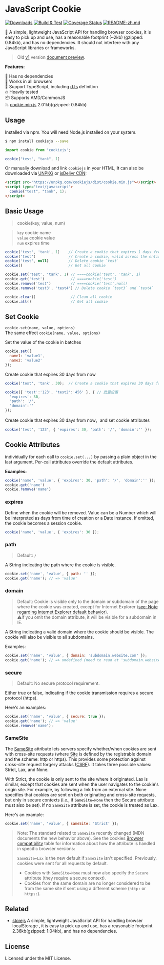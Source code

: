JavaScript Cookie
===

[![Downloads](https://img.shields.io/npm/dm/cookiejs.svg?style=flat)](https://www.npmjs.com/package/cookiejs)
[![Build & Test](https://github.com/jaywcjlove/cookie.js/actions/workflows/ci.yml/badge.svg)](https://github.com/jaywcjlove/cookie.js/actions/workflows/ci.yml)
[![Coverage Status](https://jaywcjlove.github.io/cookie.js/badges.svg)](https://jaywcjlove.github.io/cookie.js/lcov-report/)
[![README-zh.md](https://jaywcjlove.github.io/sb/lang/chinese.svg)](./README-zh.md)

:cookie: A simple, lightweight JavaScript API for handling browser cookies, it is easy to pick up and use, has a reasonable footprint (~2kb) (gzipped: 0.84kb), and has no dependencies. It should not interfere with any JavaScript libraries or frameworks.

> Old [v1](https://raw.githack.com/jaywcjlove/cookie.js/v1-doc/index.html) version [document preview](https://raw.githack.com/jaywcjlove/cookie.js/v1-doc/index.html).

**Features:**

🚀 Has no dependencies  
🌱 Works in all browsers  
🍁 Support TypeScript, including [d.ts](https://github.com/jaywcjlove/store.js/tree/master/types/index.d.ts) definition  
🔥 Heavily tested  
📦 Supports AMD/CommonJS  
💥 [cookie.min.js](https://github.com/jaywcjlove/cookie.js/tree/master/dist/cookie.min.js) 2.01kb(gzipped: 0.84kb)  

## Usage

Installed via npm. You will need Node.js installed on your system.

```bash
$ npm install cookiejs --save
```

```js
import cookie from 'cookiejs';

cookie("test", "tank", 1)
```

Or manually download and link `cookiejs` in your HTML, It can also be downloaded via [UNPKG](https://unpkg.com/cookiejs/dist/) or [jsDelivr CDN](https://www.jsdelivr.com/package/npm/cookiejs):

```html
<script src="https://unpkg.com/cookiejs/dist/cookie.min.js"></script>
<script type="text/javascript">
  cookie("test", "tank", 1);
</script>
```

## Basic Usage

> cookie(key, value, num)

> `key` cookie name  
> `value` cookie value  
> `num` expires time  

```js
cookie('test', 'tank', 1)    // Create a cookie that expires 1 days from now
cookie('test')               // Create a cookie, valid across the entire site
cookie('test', null)         // Delete cookie `test`
cookie()                     // Get all cookie

cookie.set('test', 'tank', 1) // ====cookie('test', 'tank', 1)
cookie.get('test')            // ====cookie('test')
cookie.remove('test')         // ====cookie('test',null)
cookie.remove('test3', 'test4') // Delete cookie `test3` and `test4`

cookie.clear()                // Clean all cookie
cookie.all()                  // Get all cookie
```

## Set Cookie

`cookie.set(name, value, options)`  
The same effect `cookie(name, value, options)`

Set the value of the cookie in batches

```js
cookie.set({
  name1: 'value1',
  name2: 'value2'
});
```

Create cookie that expires 30 days from now

```js
cookie('test', 'tank', 30);  // Create a cookie that expires 30 days from now

cookie({ 'test':'123', 'test2':'456' }, { // 批量设置
  'expires': 30,
  'path': '/',
  'domain':''
});
```

Create cookie that expires 30 days from now，and set cookie attributes

```js
cookie('test', '123', { 'expires': 30, 'path': '/', 'domain':'' });
```

## Cookie Attributes

individually for each call to `cookie.set(...)` by passing a plain object in the last argument. Per-call attributes override the default attributes.

**Examples:**

```js
cookie('name', 'value', { 'expires': 30, 'path': '/', 'domain':'' });
cookie.get('name')
cookie.remove('name')
```

### expires

Define when the cookie will be removed. Value can be a Number which will be interpreted as days from time of creation or a Date instance. If omitted, the cookie becomes a session cookie.

```js
cookie('name', 'value', { 'expires': 30 });
```

### path

> Default: `/`  

A String indicating the path where the cookie is visible.

```js
cookie.set('name', 'value', { path: '' });
cookie.get('name'); // => 'value'
```

### domain

> Default: Cookie is visible only to the domain or subdomain of the page where the cookie was created, except for Internet Explorer ([see: Note regarding Internet Explorer default behavior](https://blogs.msdn.microsoft.com/ieinternals/2009/08/20/internet-explorer-cookie-internals-faq/)).  
> ⚠️If you omit the domain attribute, it will be visible for a subdomain in IE.

A String indicating a valid domain where the cookie should be visible. The cookie will also be visible to all subdomains.

Examples:

```js
cookie.set('name', 'value', { domain: 'subdomain.website.com' });
cookie.get('name'); // => undefined (need to read at 'subdomain.website.com')
```

### secure

> Default: No secure protocol requirement.

Either true or false, indicating if the cookie transmission requires a secure protocol (https).

Here's an examples:

```js
cookie.set('name', 'value', { secure: true });
cookie.get('name'); // => 'value'
cookie.remove('name');
```

### SameSite

The [SameSite](https://developer.mozilla.org/en-US/docs/Web/HTTP/Headers/Set-Cookie/SameSite) attribute lets servers specify whether/when cookies are sent with cross-site requests (where [Site](https://developer.mozilla.org/en-US/docs/Glossary/Site) is defined by the registrable domain and the scheme: http or https). This provides some protection against cross-site request forgery attacks ([CSRF](https://developer.mozilla.org/en-US/docs/Glossary/CSRF)). It takes three possible values: Strict, Lax, and None.

With Strict, the cookie is only sent to the site where it originated. Lax is similar, except that cookies are sent when the user navigates to the cookie's origin site. For example, by following a link from an external site. None specifies that cookies are sent on both originating and cross-site requests, but only in secure contexts (i.e., if `SameSite=None` then the Secure attribute must also be set). If no `SameSite` attribute is set, the cookie is treated as Lax.

Here's an example:

```js
cookie.set('name', 'value', { sameSite: 'Strict' });
```

> Note: The standard related to `SameSite` recently changed (MDN documents the new behavior above). See the cookies [Browser compatibility](https://developer.mozilla.org/en-US/docs/Web/HTTP/Headers/Set-Cookie/SameSite#browser_compatibility) table for information about how the attribute is handled in specific browser versions:
> 
> `SameSite=Lax` is the new default if `SameSite` isn't specified. Previously, cookies were sent for all requests by default.
> - Cookies with `SameSite=None` must now also specify the `Secure` attribute (they require a secure context).
> - Cookies from the same domain are no longer considered to be from the same site if sent using a different scheme (`http:` or `https:`).

## Related

- [storejs](https://github.com/jaywcjlove/store.js) A simple, lightweight JavaScript API for handling browser localStorage , it is easy to pick up and use, has a reasonable footprint 2.36kb(gzipped: 1.04kb), and has no dependencies.

## License

Licensed under the MIT License.